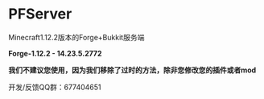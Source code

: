 # PFServer
Minecraft1.12.2版本的Forge+Bukkit服务端

**Forge-1.12.2 - 14.23.5.2772**<br>

**我们不建议您使用，因为我们移除了过时的方法，除非您修改您的插件或者mod**<br>

开发/反馈QQ群：677404651